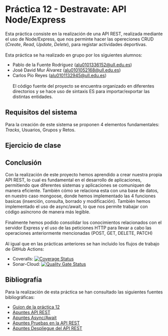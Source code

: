 # Práctica 12 - Destravate: API Node/Express
Esta práctica consiste en la realización de una API REST, realizada mediante el uso de Node/Express, que nos perminte hacer las opereciones CRUD (_Create_, _Read_, _Update_, _Delete_), para registar actividades deportivas.
\
\
Esta práctica se ha realizado en grupo por los siguientes alumnos:
- Pablo de la Fuente Rodríguez (alu0101336152@ull.edu.es)
- José David Mur Álvarez (alu0101052168@ull.edu.es)
- Carlos Pío Reyes (alu0101132945@ull.edu.es)
\
\
El código fuente del proyecto se encuentra organizado en diferentes directorios y se hace uso de sintaxis ES para importar/exportar las distintas entidades.
## Requisitos del sistema
Para la creación de este sistema se proponen 4 elementos fundamentales: _Tracks_, Usuarios, Grupos y Retos.

## Ejercicio de clase

## Conclusión
Con la realización de este proyecto hemos aprendido a crear nuestra propia API REST, lo cual es fundamental en el desarrollo de aplicaciones, permitiendo que diferentes sistemas y aplicaciones se comuniquen de manera eficiente. También cómo se relaciona esta con una base de datos, en nuestro caso mongoose, donde hemos implementado las 4 funciones basicas (inserción, consulta, borrado y modificación). También hemos implementado el uso de async/await, lo que nos permite trabajar con código asíncrono de manera más legible.
\
\
Finalmente hemos podido consolidar los conocimientos relacionados con el servidor Express y el uso de las peticiones HTTP para llevar a cabo las operaciones anteriormente mencionadas (POST, GET, DELETE, PATCH)
\
\
Al igual que en las prácticas anteriores se han incluido los flujos de trabajo de GitHub Actions:
* Coveralls: [![Coverage Status](https://coveralls.io/repos/github/ULL-ESIT-INF-DSI-2223/ull-esit-inf-dsi-22-23-prct11-http-express-funko-app-PablodlFR/badge.svg?branch=main)](https://coveralls.io/github/ULL-ESIT-INF-DSI-2223/ull-esit-inf-dsi-22-23-prct11-http-express-funko-app-PablodlFR?branch=main)
* Sonar-Cloud: [![Quality Gate Status](https://sonarcloud.io/api/project_badges/measure?project=ULL-ESIT-INF-DSI-2223_ull-esit-inf-dsi-22-23-prct11-http-express-funko-app-PablodlFR&metric=alert_status)](https://sonarcloud.io/summary/new_code?id=ULL-ESIT-INF-DSI-2223_ull-esit-inf-dsi-22-23-prct11-http-express-funko-app-PablodlFR)
## Bibliografía
Para la realización de esta práctica se han consultado las siguientes fuentes bibliográficas:
* [Guion de la práctica 12](https://ull-esit-inf-dsi-2223.github.io/prct12-destravate-api/)
* [Apuntes API REST](https://ull-esit-inf-dsi-2223.github.io/nodejs-theory/nodejs-rest-api.html)
* [Apuntes Async/Await](https://ull-esit-inf-dsi-2223.github.io/nodejs-theory/nodejs-rest-api-async-await.html)
* [Apuntes Pruebas en la API REST](https://ull-esit-inf-dsi-2223.github.io/nodejs-theory/nodejs-rest-api-testing.html)
* [Apuntes Despliegue del API REST](https://ull-esit-inf-dsi-2223.github.io/nodejs-theory/nodejs-deployment.html)